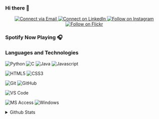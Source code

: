 ### Hi there 👋

<p align="center">
  <a href="mailto:tosh.newton@gmail.com"> 
    <img alt="Connect via Email" src="https://img.shields.io/badge/Gmail-c14438?style=flat&logo=Gmail&logoColor=white" />
  </a>
  <a href="https://www.linkedin.com/in/tosh-newton/"> 
    <img alt="Connect on LinkedIn" src="https://img.shields.io/badge/-LinkedIn-0072b1?style=flat&logo=Linkedin&logoColor=white" />
  </a>
  <a href="https://www.instagram.com/toshnewton/"> 
    <img alt="Follow on Instagram" src="https://img.shields.io/badge/-Instagram-E1306C?style=flat&logo=instagram&logoColor=white" />
  </a>
  <a href="https://www.flickr.com/people/191160915@N02/"> 
    <img alt="Follow on Flickr" src="https://img.shields.io/badge/-Flickr-0063DC?style=flat&logo=flickr&logoColor=white" />
  </a>
</p>



<!--
**toshnewton/toshnewton** is a ✨ _special_ ✨ repository because its `README.md` (this file) appears on your GitHub profile.

Here are some ideas to get you started:

- 🔭 I’m currently working on ...
- 🎓 Graduate with **B.S. in Computer Science**
- 🌱 I’m currently learning ...
- 👯 I’m looking to collaborate on ...
- 🤔 I’m looking for help with ...
- 💬 Ask me about ...
- 📫 How to reach me: ...
- 😄 Pronouns: ...
- ⚡ Fun fact: ...
-->

### Spotify Now Playing 🎧



### Languages and Technologies

![Python](https://img.shields.io/badge/-Python-3776AB?style=flat&logo=python&logoColor=ffffff)
![C](https://img.shields.io/badge/C-00599C?style=flat&logo=c&logoColor=ffffff)
![Java](http://img.shields.io/badge/-Java-f89820?style=flat&logo=java&logoColor=ffffff)
![Javascript](http://img.shields.io/badge/-Java-f89820?style=flat&logo=javascript&logoColor=ffffff)

![HTML5](https://img.shields.io/badge/-HTML5-E44D26?style=flat&logo=html5&logoColor=ffffff)
![CSS3](https://img.shields.io/badge/-CSS3-2965f1?style=flat&logo=css3&logoColor=ffffff)

![Git](https://img.shields.io/badge/-Git-%23F05032?style=flat&logo=git&logoColor=ffffff)
![GitHub](https://img.shields.io/badge/-GitHub-211F1F?style=flat&logo=github&logoColor=ffffff)

![VS Code](http://img.shields.io/badge/-VS%20Code-007ACC?style=flat&logo=visual-studio-code&logoColor=ffffff)

![MS Access](http://img.shields.io/badge/-Microsoft%20Office-DC3E15?style=flat&logo=microsoft-office&logoColor=ffffff)
![Windows](http://img.shields.io/badge/-Windows-0078D6?style=flat&logo=windows&logoColor=ffffff)

<details>
  <summary>Github Stats</summary>

<img alt="toshnewtons's Github Stats" src="https://github-readme-stats-beryl-three.vercel.app/api?username=toshnewton&theme=gotham&show_icons=true&hide_border=true" />

  <br>

  <img alt="toshnewtons's Top Languages" src="https://github-readme-stats-beryl-three.vercel.app/api/top-langs?username=toshnewton&theme=gotham&show_icons=true&hide_border=true" />

</details>
